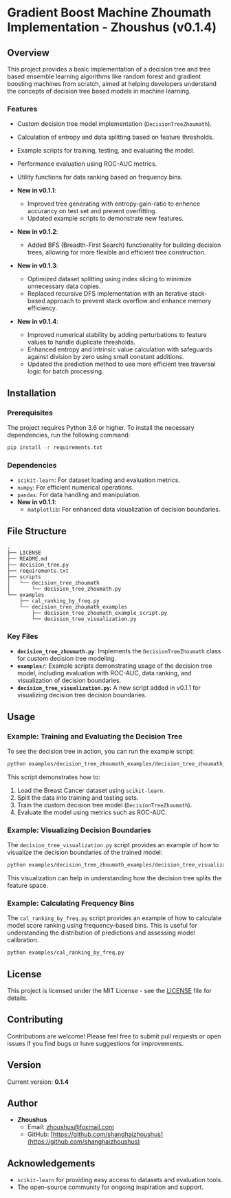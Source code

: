 # Gradient Boost Machine Zhoumath Implementation - Zhoushus (v0.1.4)

## Overview
This project provides a basic implementation of a decision tree and tree based ensemble learning algorithms like random forest and gradient boosting machines from scratch, aimed at helping developers understand the concepts of decision tree based models in machine learning.

### Features
- Custom decision tree model implementation (`DecisionTreeZhoumath`).
- Calculation of entropy and data splitting based on feature thresholds.
- Example scripts for training, testing, and evaluating the model.
- Performance evaluation using ROC-AUC metrics.
- Utility functions for data ranking based on frequency bins.
- **New in v0.1.1**:
  - Improved tree generating with entropy-gain-ratio to enhence accurancy on test set and prevent overfitting.
  - Updated example scripts to demonstrate new features.
  
- **New in v0.1.2**:
  - Added BFS (Breadth-First Search) functionality for building decision trees, allowing for more flexible and efficient tree construction.
  
- **New in v0.1.3**:
  - Optimized dataset splitting using index slicing to minimize unnecessary data copies.
  - Replaced recursive DFS implementation with an iterative stack-based approach to prevent stack overflow and enhance memory efficiency.

- **New in v0.1.4**:
  - Improved numerical stability by adding perturbations to feature values to handle duplicate thresholds.
  - Enhanced entropy and intrinsic value calculation with safeguards against division by zero using small constant additions.
  - Updated the prediction method to use more efficient tree traversal logic for batch processing.

## Installation
### Prerequisites
The project requires Python 3.6 or higher. To install the necessary dependencies, run the following command:

```sh
pip install -r requirements.txt
```

### Dependencies
- `scikit-learn`: For dataset loading and evaluation metrics.
- `numpy`: For efficient numerical operations.
- `pandas`: For data handling and manipulation.
- **New in v0.1.1**:
  - `matplotlib`: For enhanced data visualization of decision boundaries.

## File Structure
```
.
├── LICENSE
├── README.md
├── decision_tree.py
├── requirements.txt
├── scripts
│   └── decision_tree_zhoumath
│       └── decision_tree_zhoumath.py
└── examples
    ├── cal_ranking_by_freq.py
    └── decision_tree_zhoumath_examples
        ├── decision_tree_zhoumath_example_script.py
        └── decision_tree_visualization.py

```

### Key Files
- **`decision_tree_zhoumath.py`**: Implements the `DecisionTreeZhoumath` class for custom decision tree modeling.
- **`examples/`**: Example scripts demonstrating usage of the decision tree model, including evaluation with ROC-AUC, data ranking, and visualization of decision boundaries.
- **`decision_tree_visualization.py`**: A new script added in v0.1.1 for visualizing decision tree decision boundaries.

## Usage
### Example: Training and Evaluating the Decision Tree
To see the decision tree in action, you can run the example script:

```sh
python examples/decision_tree_zhoumath_examples/decision_tree_zhoumath_example_script.py
```
This script demonstrates how to:
1. Load the Breast Cancer dataset using `scikit-learn`.
2. Split the data into training and testing sets.
3. Train the custom decision tree model (`DecisionTreeZhoumath`).
4. Evaluate the model using metrics such as ROC-AUC.

### Example: Visualizing Decision Boundaries
The `decision_tree_visualization.py` script provides an example of how to visualize the decision boundaries of the trained model:

```sh
python examples/decision_tree_zhoumath_examples/decision_tree_visualization.py
```
This visualization can help in understanding how the decision tree splits the feature space.

### Example: Calculating Frequency Bins
The `cal_ranking_by_freq.py` script provides an example of how to calculate model score ranking using frequency-based bins. This is useful for understanding the distribution of predictions and assessing model calibration.

```sh
python examples/cal_ranking_by_freq.py
```

## License
This project is licensed under the MIT License - see the [LICENSE](LICENSE) file for details.

## Contributing
Contributions are welcome! Please feel free to submit pull requests or open issues if you find bugs or have suggestions for improvements.

## Version
Current version: **0.1.4**

## Author

- **Zhoushus**
  - Email: [zhoushus@foxmail.com](mailto:zhoushus@foxmail.com)
  - GitHub: [https://github.com/shanghaizhoushus](https://github.com/shanghaizhoushus)

## Acknowledgements
- `scikit-learn` for providing easy access to datasets and evaluation tools.
- The open-source community for ongoing inspiration and support.

